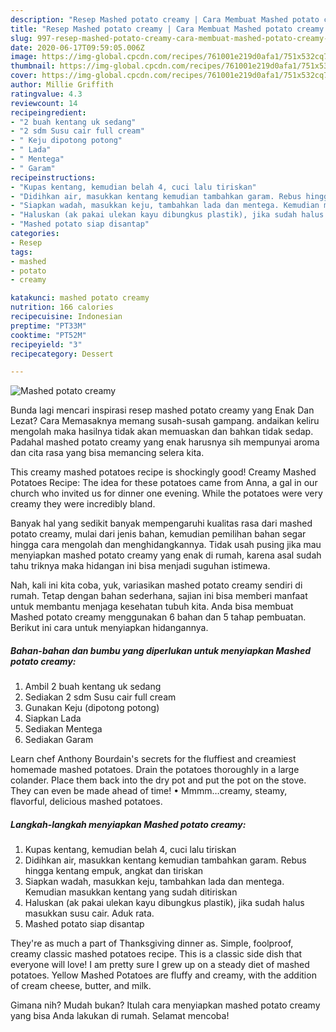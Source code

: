 ```yaml
---
description: "Resep Mashed potato creamy | Cara Membuat Mashed potato creamy Yang Enak Dan Mudah"
title: "Resep Mashed potato creamy | Cara Membuat Mashed potato creamy Yang Enak Dan Mudah"
slug: 997-resep-mashed-potato-creamy-cara-membuat-mashed-potato-creamy-yang-enak-dan-mudah
date: 2020-06-17T09:59:05.006Z
image: https://img-global.cpcdn.com/recipes/761001e219d0afa1/751x532cq70/mashed-potato-creamy-foto-resep-utama.jpg
thumbnail: https://img-global.cpcdn.com/recipes/761001e219d0afa1/751x532cq70/mashed-potato-creamy-foto-resep-utama.jpg
cover: https://img-global.cpcdn.com/recipes/761001e219d0afa1/751x532cq70/mashed-potato-creamy-foto-resep-utama.jpg
author: Millie Griffith
ratingvalue: 4.3
reviewcount: 14
recipeingredient:
- "2 buah kentang uk sedang"
- "2 sdm Susu cair full cream"
- " Keju dipotong potong"
- " Lada"
- " Mentega"
- " Garam"
recipeinstructions:
- "Kupas kentang, kemudian belah 4, cuci lalu tiriskan"
- "Didihkan air, masukkan kentang kemudian tambahkan garam. Rebus hingga kentang empuk, angkat dan tiriskan"
- "Siapkan wadah, masukkan keju, tambahkan lada dan mentega. Kemudian masukkan kentang yang sudah ditiriskan"
- "Haluskan (ak pakai ulekan kayu dibungkus plastik), jika sudah halus masukkan susu cair. Aduk rata."
- "Mashed potato siap disantap"
categories:
- Resep
tags:
- mashed
- potato
- creamy

katakunci: mashed potato creamy 
nutrition: 166 calories
recipecuisine: Indonesian
preptime: "PT33M"
cooktime: "PT52M"
recipeyield: "3"
recipecategory: Dessert

---
```



![Mashed potato creamy](https://img-global.cpcdn.com/recipes/761001e219d0afa1/751x532cq70/mashed-potato-creamy-foto-resep-utama.jpg)

Bunda lagi mencari inspirasi resep mashed potato creamy yang Enak Dan Lezat? Cara Memasaknya memang susah-susah gampang. andaikan keliru mengolah maka hasilnya tidak akan memuaskan dan bahkan tidak sedap. Padahal mashed potato creamy yang enak harusnya sih mempunyai aroma dan cita rasa yang bisa memancing selera kita.

This creamy mashed potatoes recipe is shockingly good! Creamy Mashed Potatoes Recipe: The idea for these potatoes came from Anna, a gal in our church who invited us for dinner one evening. While the potatoes were very creamy they were incredibly bland.

Banyak hal yang sedikit banyak mempengaruhi kualitas rasa dari mashed potato creamy, mulai dari jenis bahan, kemudian pemilihan bahan segar hingga cara mengolah dan menghidangkannya. Tidak usah pusing jika mau menyiapkan mashed potato creamy yang enak di rumah, karena asal sudah tahu triknya maka hidangan ini bisa menjadi suguhan istimewa.


Nah, kali ini kita coba, yuk, variasikan mashed potato creamy sendiri di rumah. Tetap dengan bahan sederhana, sajian ini bisa memberi manfaat untuk membantu menjaga kesehatan tubuh kita. Anda bisa membuat Mashed potato creamy menggunakan 6 bahan dan 5 tahap pembuatan. Berikut ini cara untuk menyiapkan hidangannya.

<!--inarticleads1-->

##### Bahan-bahan dan bumbu yang diperlukan untuk menyiapkan Mashed potato creamy:

1. Ambil 2 buah kentang uk sedang
1. Sediakan 2 sdm Susu cair full cream
1. Gunakan  Keju (dipotong potong)
1. Siapkan  Lada
1. Sediakan  Mentega
1. Sediakan  Garam


Learn chef Anthony Bourdain&#39;s secrets for the fluffiest and creamiest homemade mashed potatoes. Drain the potatoes thoroughly in a large colander. Place them back into the dry pot and put the pot on the stove. They can even be made ahead of time! • Mmmm…creamy, steamy, flavorful, delicious mashed potatoes. 

<!--inarticleads2-->

##### Langkah-langkah menyiapkan Mashed potato creamy:

1. Kupas kentang, kemudian belah 4, cuci lalu tiriskan
1. Didihkan air, masukkan kentang kemudian tambahkan garam. Rebus hingga kentang empuk, angkat dan tiriskan
1. Siapkan wadah, masukkan keju, tambahkan lada dan mentega. Kemudian masukkan kentang yang sudah ditiriskan
1. Haluskan (ak pakai ulekan kayu dibungkus plastik), jika sudah halus masukkan susu cair. Aduk rata.
1. Mashed potato siap disantap


They&#39;re as much a part of Thanksgiving dinner as. Simple, foolproof, creamy classic mashed potatoes recipe. This is a classic side dish that everyone will love! I am pretty sure I grew up on a steady diet of mashed potatoes. Yellow Mashed Potatoes are fluffy and creamy, with the addition of cream cheese, butter, and milk. 

Gimana nih? Mudah bukan? Itulah cara menyiapkan mashed potato creamy yang bisa Anda lakukan di rumah. Selamat mencoba!
